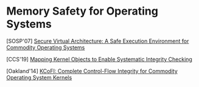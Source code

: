 # Memory Safety for Operating Systems

[SOSP'07] [Secure Virtual Architecture: A Safe Execution Environment for
Commodity Operating Systems](https://llvm.org/pubs/2007-SOSP-SVA.pdf)

[CCS'19] [Mapping Kernel Objects to Enable Systematic Integrity
Checking](https://www.longlu.org/downloads/kop.pdf)

[Oakland'14] [KCoFI: Complete Control-Flow Integrity for Commodity Operating
System Kernels](http://sva.cs.illinois.edu/pubs/KCoFI-Oakland-2014.pdf)
